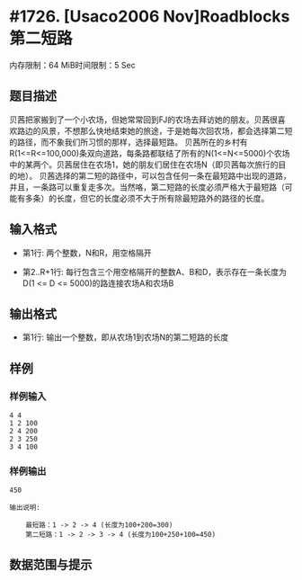 # #1726. [Usaco2006 Nov]Roadblocks第二短路

内存限制：64 MiB时间限制：5 Sec

## 题目描述

贝茜把家搬到了一个小农场，但她常常回到FJ的农场去拜访她的朋友。贝茜很喜欢路边的风景，不想那么快地结束她的旅途，于是她每次回农场，都会选择第二短的路径，而不象我们所习惯的那样，选择最短路。 贝茜所在的乡村有R(1<=R<=100,000)条双向道路，每条路都联结了所有的N(1<=N<=5000)个农场中的某两个。贝茜居住在农场1，她的朋友们居住在农场N（即贝茜每次旅行的目的地）。 贝茜选择的第二短的路径中，可以包含任何一条在最短路中出现的道路，并且，一条路可以重复走多次。当然咯，第二短路的长度必须严格大于最短路（可能有多条）的长度，但它的长度必须不大于所有除最短路外的路径的长度。 

## 输入格式

* 第1行: 两个整数，N和R，用空格隔开 

* 第2..R+1行: 每行包含三个用空格隔开的整数A、B和D，表示存在一条长度为 D(1 <= D <= 5000)的路连接农场A和农场B

## 输出格式

* 第1行: 输出一个整数，即从农场1到农场N的第二短路的长度 

## 样例

### 样例输入

    
    4 4
    1 2 100
    2 4 200
    2 3 250
    3 4 100
    
    
    
    

### 样例输出

    
    450
    
    输出说明:
    
        最短路：1 -> 2 -> 4 (长度为100+200=300)
        第二短路：1 -> 2 -> 3 -> 4 (长度为100+250+100=450)
    

## 数据范围与提示
